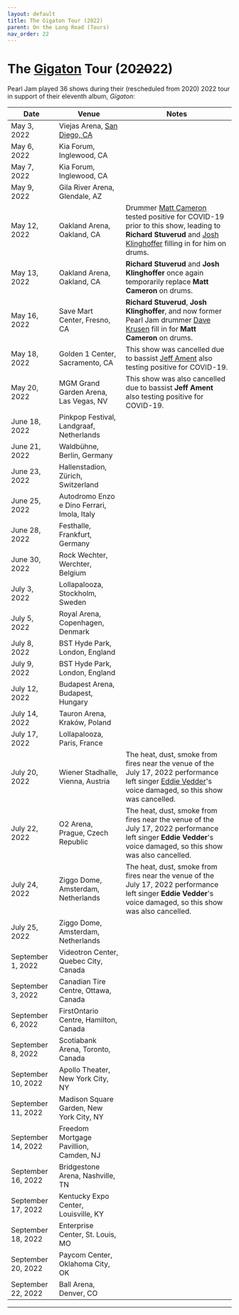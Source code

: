 ```yaml
---
layout: default
title: The Gigaton Tour (2022)
parent: On the Long Road (Tours)
nav_order: 22
---
```


# The [Gigaton](https://pearljamopedia.ml/docs/Albums/Studio/Gigaton) Tour (20~~20~~22)

Pearl Jam played 36 shows during their (rescheduled from 2020) 2022 tour in support of their eleventh album, *Gigaton*:

| Date | Venue | Notes |
| ---- | ----- | ----- |
| May 3, 2022 | Viejas Arena, [San Diego, CA](https://pearljamopedia.ml/docs/Notable-Mentions/Locations/San-Diego) | |
| May 6, 2022 | Kia Forum, Inglewood, CA | |
| May 7, 2022 | Kia Forum, Inglewood, CA | |
| May 9, 2022 | Gila River Arena, Glendale, AZ | |
| May 12, 2022 | Oakland Arena, Oakland, CA | Drummer [Matt Cameron](https://pearljamopedia.ml/docs/Notable-Mentions/Current-Members/Matt-Cameron) tested positive for COVID-19 prior to this show, leading to **Richard Stuverud** and [Josh Klinghoffer](https://pearljamopedia.ml/docs/Notable-Mentions/Current-Members/Josh-Klinghoffer) filling in for him on drums.
| May 13, 2022 | Oakland Arena, Oakland, CA | **Richard Stuverud** and **Josh Klinghoffer** once again temporarily replace **Matt Cameron** on drums.
| May 16, 2022 | Save Mart Center, Fresno, CA | **Richard Stuverud**, **Josh Klinghoffer**, and now former Pearl Jam drummer [Dave Krusen](https://pearljamopedia.ml/docs/Notable-Mentions/Past-Members/Dave-Krusen) fill in for **Matt Cameron** on drums.
| May 18, 2022 | Golden 1 Center, Sacramento, CA | This show was cancelled due to bassist [Jeff Ament](https://pearljamopedia.ml/docs/Notable-Mentions/Current-Members/Jeff-Ament) also testing positive for COVID-19.
| May 20, 2022 | MGM Grand Garden Arena, Las Vegas, NV | This show was also cancelled due to bassist **Jeff Ament** also testing positive for COVID-19.
| June 18, 2022 | Pinkpop Festival, Landgraaf, Netherlands | |
| June 21, 2022 | Waldbühne, Berlin, Germany | |
| June 23, 2022 | Hallenstadion, Zürich, Switzerland | |
| June 25, 2022 | Autodromo Enzo e Dino Ferrari, Imola, Italy | |
| June 28, 2022 | Festhalle, Frankfurt, Germany | |
| June 30, 2022 | Rock Wechter, Werchter, Belgium | |
| July 3, 2022 | Lollapalooza, Stockholm, Sweden | |
| July 5, 2022 | Royal Arena, Copenhagen, Denmark | |
| July 8, 2022 | BST Hyde Park, London, England | |
| July 9, 2022 | BST Hyde Park, London, England | |
| July 12, 2022 | Budapest Arena, Budapest, Hungary | |
| July 14, 2022 | Tauron Arena, Kraków, Poland | |
| July 17, 2022 | Lollapalooza, Paris, France | |
| July 20, 2022 | Wiener Stadhalle, Vienna, Austria | The heat, dust, smoke from fires near the venue of the July 17, 2022 performance left singer [Eddie Vedder](https://pearljamopedia.ml/docs/Notable-Mentions/Current-Members/Eddie-Vedder)'s voice damaged, so this show was cancelled.
| July 22, 2022 | O2 Arena, Prague, Czech Republic | The heat, dust, smoke from fires near the venue of the July 17, 2022 performance left singer **Eddie Vedder**'s voice damaged, so this show was also cancelled.
| July 24, 2022 | Ziggo Dome, Amsterdam, Netherlands | The heat, dust, smoke from fires near the venue of the July 17, 2022 performance left singer **Eddie Vedder**'s voice damaged, so this show was also cancelled.
| July 25, 2022 | Ziggo Dome, Amsterdam, Netherlands | |
| September 1, 2022 | Videotron Center, Quebec City, Canada | |
| September 3, 2022 | Canadian Tire Centre, Ottawa, Canada | |
| September 6, 2022 | FirstOntario Centre, Hamilton, Canada | |
| September 8, 2022 | Scotiabank Arena, Toronto, Canada | |
| September 10, 2022 | Apollo Theater, New York City, NY | |
| September 11, 2022 | Madison Square Garden, New York City, NY | |
| September 14, 2022 | Freedom Mortgage Pavillion, Camden, NJ | |
| September 16, 2022 | Bridgestone Arena, Nashville, TN | |
| September 17, 2022 | Kentucky Expo Center, Louisville, KY | |
| September 18, 2022 | Enterprise Center, St. Louis, MO | |
| September 20, 2022 | Paycom Center, Oklahoma City, OK | |
| September 22, 2022 | Ball Arena, Denver, CO | |
---------------------------------------------------------------------------------
